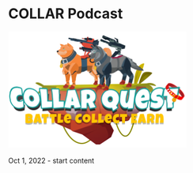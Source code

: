 # COLLAR Podcast

![CollarQuest a Metaverse Play2Earn Ecosystem](../../../.gitbook/assets/CQ-Title.png)

Oct 1, 2022 - start content
